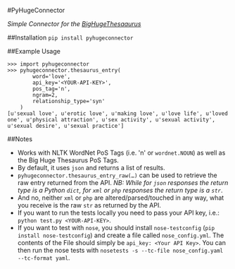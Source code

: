 #PyHugeConnector

*Simple Connector for the [BigHugeThesaaurus](https://words.bighugelabs.com)*

##Installation
`pip install pyhugeconnector`

##Example Usage
```
>>> import pyhugeconnector
>>> pyhugeconnector.thesaurus_entry(
		word='love', 
		api_key='<YOUR-API-KEY>', 
		pos_tag='n', 
		ngram=2, 
		relationship_type='syn'
	)
[u'sexual love', u'erotic love', u'making love', u'love life', u'loved one', u'physical attraction', u'sex activity', u'sexual activity', u'sexual desire', u'sexual practice']
```

##Notes
* Works with NLTK WordNet PoS Tags (i.e. 'n' or `wordnet.NOUN`) as well as the Big Huge Thesaurus PoS Tags.
* By default, it uses `json` and returns a list of results.
* `pyhugeconnector.thesaurus_entry_raw(…)` can be used to retrieve the raw entry returned from the API. *NB: While for `json` responses the return type is a Python `dict`, for `xml` or `php` responses the return type is a `str`*.
* And no, neither `xml` or `php` are altered/parsed/touched in any way, what you receive is the raw `str` as returned by the API.
* If you want to run the tests locally you need to pass your API key, i.e.: `python test.py <YOUR-API-KEY>`.
* If you want to test with `nose`, you should install `nose-testconfig` (`pip install nose-testconfig`) and create a file called `nose_config.yml`. The contents of the File should simply be `api_key: <Your API Key>`. You can then run the nose tests with `nosetests -s --tc-file nose_config.yaml --tc-format yaml`.  
